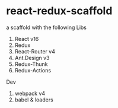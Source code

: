 # react-redux-scaffold
a scaffold with the following Libs
1. React v16
2. Redux
3. React-Router v4
4. Ant.Design v3
5. Redux-Thunk
6. Redux-Actions

Dev
1. webpack v4
2. babel & loaders

